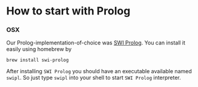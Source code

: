 # How to start with Prolog

### OSX

Our Prolog-implementation-of-choice was [SWI Prolog](http://www.swi-prolog.org/build/macos.html). You can install it easily using
homebrew by

    brew install swi-prolog

After installing `SWI Prolog` you should have an executable available named `swipl`. So just
type `swipl` into your shell to start `SWI Prolog` interpreter.
